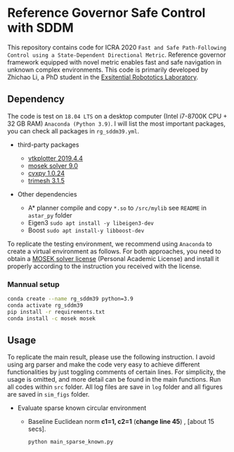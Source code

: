 # Reference Governor Safe Control with SDDM

This repository contains code for ICRA 2020 `Fast and Safe Path-Following Control using a State-Dependent Directional Metric`.  Reference governor framework equipped with novel metric enables fast and safe navigation in unknown complex environments. This code is primarily developed by Zhichao Li, a PhD student in the [Exsitential Robototics Laboratory](http://erl.ucsd.edu/).

## Dependency

The code is test on `18.04 LTS` on a desktop computer (Intel i7-8700K CPU  + 32 GB RAM) `Anaconda (Python 3.9)`. 
I will list the most important packages, you can check all packages in `rg_sddm39.yml`.

* third-party packages
  + [vtkplotter 2019.4.4](https://vtkplotter.embl.es/)
  + [mosek solver 9.0](https://www.mosek.com/)
  + [cvxpy 1.0.24](https://www.cvxpy.org/)
  + [trimesh 3.1.5](https://github.com/mikedh/trimesh)

* Other dependencies
  + A* planner compile and copy `*.so` to `/src/mylib` see `README` in `astar_py` folder
  + Eigen3  `sudo apt install -y libeigen3-dev`
  + Boost `sudo apt install-y libboost-dev`

To replicate the testing environment, we recommend using `Anaconda` to create
a virtual environment as follows. For both approaches, you need to obtain a
[MOSEK solver license](https://www.mosek.com/products/academic-licenses/) (Personal Academic License) and install it properly according to the instruction you received with the license. 


### Mannual setup

  ```sh
  conda create --name rg_sddm39 python=3.9
  conda activate rg_sddm39
  pip install -r requirements.txt
  conda install -c mosek mosek
  ```

## Usage

To replicate the main result, please use the following instruction. I avoid using arg parser and make the code very easy to achieve different functionalities by just toggling comments of certain lines. For simplicity, the usage is omitted, and more detail can be found in the main functions.
Run all codes within `src` folder. All log files are save in `log` folder and all figures are saved in `sim_figs` folder.

* Evaluate sparse known circular environment
  + Baseline Euclidean norm **c1=1, c2=1** (**change line 45**) , [about 15 secs].

    ```py
    python main_sparse_known.py
    ```